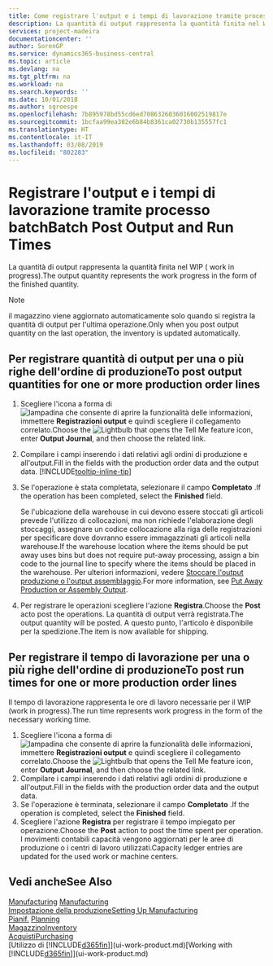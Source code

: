 ```yaml
---
title: Come registrare l'output e i tempi di lavorazione tramite processo batch| Microsoft Docs
description: La quantità di output rappresenta la quantità finita nel WIP ( work in progress).
services: project-madeira
documentationcenter: ''
author: SorenGP
ms.service: dynamics365-business-central
ms.topic: article
ms.devlang: na
ms.tgt_pltfrm: na
ms.workload: na
ms.search.keywords: ''
ms.date: 10/01/2018
ms.author: sgroespe
ms.openlocfilehash: 7b895978bd55cd6ed7086326036016002519817e
ms.sourcegitcommit: 1bcfaa99ea302e6b84b8361ca02730b135557fc1
ms.translationtype: HT
ms.contentlocale: it-IT
ms.lasthandoff: 03/08/2019
ms.locfileid: "802283"
---
```

# <a name="batch-post-output-and-run-times"></a><span data-ttu-id="5eeb6-103">Registrare l'output e i tempi di lavorazione tramite processo batch</span><span class="sxs-lookup"><span data-stu-id="5eeb6-103">Batch Post Output and Run Times</span></span>
<span data-ttu-id="5eeb6-104">La quantità di output rappresenta la quantità finita nel WIP ( work in progress).</span><span class="sxs-lookup"><span data-stu-id="5eeb6-104">The output quantity represents the work progress in the form of the finished quantity.</span></span>  

> [!NOTE]
> <span data-ttu-id="5eeb6-105">il magazzino viene aggiornato automaticamente solo quando si registra la quantità di output per l'ultima operazione.</span><span class="sxs-lookup"><span data-stu-id="5eeb6-105">Only when you post output quantity on the last operation, the inventory is updated automatically.</span></span>  

## <a name="to-post-output-quantities-for-one-or-more-production-order-lines"></a><span data-ttu-id="5eeb6-106">Per registrare quantità di output per una o più righe dell'ordine di produzione</span><span class="sxs-lookup"><span data-stu-id="5eeb6-106">To post output quantities for one or more production order lines</span></span>
1. <span data-ttu-id="5eeb6-107">Scegliere l'icona a forma di ![lampadina che consente di aprire la funzionalità delle informazioni](media/ui-search/search_small.png "Informazioni sull'operazione che si desidera eseguire"), immettere **Registrazioni output** e quindi scegliere il collegamento correlato.</span><span class="sxs-lookup"><span data-stu-id="5eeb6-107">Choose the ![Lightbulb that opens the Tell Me feature](media/ui-search/search_small.png "Tell me what you want to do") icon, enter **Output Journal**, and then choose the related link.</span></span>  
2. <span data-ttu-id="5eeb6-108">Compilare i campi inserendo i dati relativi agli ordini di produzione e all'output.</span><span class="sxs-lookup"><span data-stu-id="5eeb6-108">Fill in the fields with the production order data and the output data.</span></span> [!INCLUDE[tooltip-inline-tip](includes/tooltip-inline-tip_md.md)]
3. <span data-ttu-id="5eeb6-109">Se l'operazione è stata completata, selezionare il campo **Completato** .</span><span class="sxs-lookup"><span data-stu-id="5eeb6-109">If the operation has been completed, select the **Finished** field.</span></span>  

    <span data-ttu-id="5eeb6-110">Se l'ubicazione della warehouse in cui devono essere stoccati gli articoli prevede l'utilizzo di collocazioni, ma non richiede l'elaborazione degli stoccaggi,  assegnare un codice collocazione alla riga delle registrazioni per specificare dove dovranno essere immagazzinati gli articoli nella warehouse.</span><span class="sxs-lookup"><span data-stu-id="5eeb6-110">If the warehouse location where the items should be put away uses bins but does not require put-away processing,  assign a bin code to the journal line to specify where the items should be placed in the warehouse.</span></span> <span data-ttu-id="5eeb6-111">Per ulteriori informazioni, vedere [Stoccare l'output produzione o l'output assemblaggio](warehouse-how-to-put-away-production-output.md).</span><span class="sxs-lookup"><span data-stu-id="5eeb6-111">For more information, see [Put Away Production or Assembly Output](warehouse-how-to-put-away-production-output.md).</span></span>  

4. <span data-ttu-id="5eeb6-112">Per registrare le operazioni scegliere l'azione **Registra**.</span><span class="sxs-lookup"><span data-stu-id="5eeb6-112">Choose the **Post** acto post the operations.</span></span> <span data-ttu-id="5eeb6-113">La quantità di output verrà registrata.</span><span class="sxs-lookup"><span data-stu-id="5eeb6-113">The output quantity will be posted.</span></span> <span data-ttu-id="5eeb6-114">A questo punto, l'articolo è disponibile per la spedizione.</span><span class="sxs-lookup"><span data-stu-id="5eeb6-114">The item is now available for shipping.</span></span>  

## <a name="to-post-run-times-for-one-or-more-production-order-lines"></a><span data-ttu-id="5eeb6-115">Per registrare il tempo di lavorazione per una o più righe dell'ordine di produzione</span><span class="sxs-lookup"><span data-stu-id="5eeb6-115">To post run times for one or more production order lines</span></span>
<span data-ttu-id="5eeb6-116">Il tempo di lavorazione rappresenta le ore di lavoro necessarie per il WIP (work in progress).</span><span class="sxs-lookup"><span data-stu-id="5eeb6-116">The run time represents work progress in the form of the necessary working time.</span></span>    

1.  <span data-ttu-id="5eeb6-117">Scegliere l'icona a forma di ![lampadina che consente di aprire la funzionalità delle informazioni](media/ui-search/search_small.png "Informazioni sull'operazione che si desidera eseguire"), immettere **Registrazioni output** e quindi scegliere il collegamento correlato.</span><span class="sxs-lookup"><span data-stu-id="5eeb6-117">Choose the ![Lightbulb that opens the Tell Me feature](media/ui-search/search_small.png "Tell me what you want to do") icon, enter **Output Journal**, and then choose the related link.</span></span>  
2. <span data-ttu-id="5eeb6-118">Compilare i campi inserendo i dati relativi agli ordini di produzione e all'output.</span><span class="sxs-lookup"><span data-stu-id="5eeb6-118">Fill in the fields with the production order data and the output data.</span></span>  
3.  <span data-ttu-id="5eeb6-119">Se l'operazione è terminata, selezionare il campo **Completato** .</span><span class="sxs-lookup"><span data-stu-id="5eeb6-119">If the operation is completed, select the **Finished** field.</span></span>  
4. <span data-ttu-id="5eeb6-120">Scegliere l'azione **Registra** per registrare il tempo impiegato per operazione.</span><span class="sxs-lookup"><span data-stu-id="5eeb6-120">Choose the **Post** action to post the time spent per operation.</span></span> <span data-ttu-id="5eeb6-121">I movimenti contabili capacità vengono aggiornati per le aree di produzione o i centri di lavoro utilizzati.</span><span class="sxs-lookup"><span data-stu-id="5eeb6-121">Capacity ledger entries are updated for the used work or machine centers.</span></span>

## <a name="see-also"></a><span data-ttu-id="5eeb6-122">Vedi anche</span><span class="sxs-lookup"><span data-stu-id="5eeb6-122">See Also</span></span>  
<span data-ttu-id="5eeb6-123">[Manufacturing](production-manage-manufacturing.md)  </span><span class="sxs-lookup"><span data-stu-id="5eeb6-123">[Manufacturing](production-manage-manufacturing.md)  </span></span>  
[<span data-ttu-id="5eeb6-124">Impostazione della produzione</span><span class="sxs-lookup"><span data-stu-id="5eeb6-124">Setting Up Manufacturing</span></span>](production-configure-production-processes.md)  
<span data-ttu-id="5eeb6-125">[Pianif.](production-planning.md)    </span><span class="sxs-lookup"><span data-stu-id="5eeb6-125">[Planning](production-planning.md)    </span></span>  
[<span data-ttu-id="5eeb6-126">Magazzino</span><span class="sxs-lookup"><span data-stu-id="5eeb6-126">Inventory</span></span>](inventory-manage-inventory.md)  
[<span data-ttu-id="5eeb6-127">Acquisti</span><span class="sxs-lookup"><span data-stu-id="5eeb6-127">Purchasing</span></span>](purchasing-manage-purchasing.md)  
<span data-ttu-id="5eeb6-128">[Utilizzo di [!INCLUDE[d365fin](includes/d365fin_md.md)]](ui-work-product.md)</span><span class="sxs-lookup"><span data-stu-id="5eeb6-128">[Working with [!INCLUDE[d365fin](includes/d365fin_md.md)]](ui-work-product.md)</span></span>
